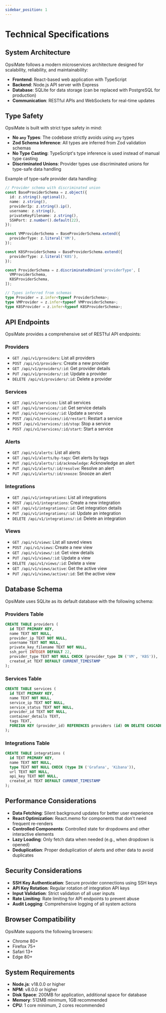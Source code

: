 ```yaml
---
sidebar_position: 1
---
```


# Technical Specifications

## System Architecture

OpsiMate follows a modern microservices architecture designed for scalability, reliability, and maintainability:

- **Frontend**: React-based web application with TypeScript
- **Backend**: Node.js API server with Express
- **Database**: SQLite for data storage (can be replaced with PostgreSQL for production)
- **Communication**: RESTful APIs and WebSockets for real-time updates

## Type Safety

OpsiMate is built with strict type safety in mind:

- **No `any` Types**: The codebase strictly avoids using `any` types
- **Zod Schema Inference**: All types are inferred from Zod validation schemas
- **No Type Casting**: TypeScript's type inference is used instead of manual type casting
- **Discriminated Unions**: Provider types use discriminated unions for type-safe data handling

Example of type-safe provider data handling:

```typescript
// Provider schema with discriminated union
const BaseProviderSchema = z.object({
  id: z.string().optional(),
  name: z.string(),
  providerIp: z.string().ip(),
  username: z.string(),
  privateKeyFilename: z.string(),
  SSHPort: z.number().default(22),
});

const VMProviderSchema = BaseProviderSchema.extend({
  providerType: z.literal('VM'),
});

const K8SProviderSchema = BaseProviderSchema.extend({
  providerType: z.literal('K8S'),
});

const ProviderSchema = z.discriminatedUnion('providerType', [
  VMProviderSchema,
  K8SProviderSchema,
]);

// Types inferred from schemas
type Provider = z.infer<typeof ProviderSchema>;
type VMProvider = z.infer<typeof VMProviderSchema>;
type K8SProvider = z.infer<typeof K8SProviderSchema>;
```

## API Endpoints

OpsiMate provides a comprehensive set of RESTful API endpoints:

### Providers

- `GET /api/v1/providers`: List all providers
- `POST /api/v1/providers`: Create a new provider
- `GET /api/v1/providers/:id`: Get provider details
- `PUT /api/v1/providers/:id`: Update a provider
- `DELETE /api/v1/providers/:id`: Delete a provider

### Services

- `GET /api/v1/services`: List all services
- `GET /api/v1/services/:id`: Get service details
- `PUT /api/v1/services/:id`: Update a service
- `POST /api/v1/services/:id/restart`: Restart a service
- `POST /api/v1/services/:id/stop`: Stop a service
- `POST /api/v1/services/:id/start`: Start a service

### Alerts

- `GET /api/v1/alerts`: List all alerts
- `GET /api/v1/alerts/by-tags`: Get alerts by tags
- `PUT /api/v1/alerts/:id/acknowledge`: Acknowledge an alert
- `PUT /api/v1/alerts/:id/resolve`: Resolve an alert
- `PUT /api/v1/alerts/:id/snooze`: Snooze an alert

### Integrations

- `GET /api/v1/integrations`: List all integrations
- `POST /api/v1/integrations`: Create a new integration
- `GET /api/v1/integrations/:id`: Get integration details
- `PUT /api/v1/integrations/:id`: Update an integration
- `DELETE /api/v1/integrations/:id`: Delete an integration

### Views

- `GET /api/v1/views`: List all saved views
- `POST /api/v1/views`: Create a new view
- `GET /api/v1/views/:id`: Get view details
- `PUT /api/v1/views/:id`: Update a view
- `DELETE /api/v1/views/:id`: Delete a view
- `GET /api/v1/views/active`: Get the active view
- `PUT /api/v1/views/active/:id`: Set the active view

## Database Schema

OpsiMate uses SQLite as its default database with the following schema:

### Providers Table

```sql
CREATE TABLE providers (
  id TEXT PRIMARY KEY,
  name TEXT NOT NULL,
  provider_ip TEXT NOT NULL,
  username TEXT NOT NULL,
  private_key_filename TEXT NOT NULL,
  ssh_port INTEGER DEFAULT 22,
  provider_type TEXT NOT NULL CHECK (provider_type IN ('VM', 'K8S')),
  created_at TEXT DEFAULT CURRENT_TIMESTAMP
);
```

### Services Table

```sql
CREATE TABLE services (
  id TEXT PRIMARY KEY,
  name TEXT NOT NULL,
  service_ip TEXT NOT NULL,
  service_status TEXT NOT NULL,
  provider_id TEXT NOT NULL,
  container_details TEXT,
  tags TEXT,
  FOREIGN KEY (provider_id) REFERENCES providers (id) ON DELETE CASCADE
);
```

### Integrations Table

```sql
CREATE TABLE integrations (
  id TEXT PRIMARY KEY,
  name TEXT NOT NULL,
  type TEXT NOT NULL CHECK (type IN ('Grafana', 'Kibana')),
  url TEXT NOT NULL,
  api_key TEXT NOT NULL,
  created_at TEXT DEFAULT CURRENT_TIMESTAMP
);
```

## Performance Considerations

- **Data Fetching**: Silent background updates for better user experience
- **React Optimization**: React.memo for components that don't need frequent re-renders
- **Controlled Components**: Controlled state for dropdowns and other interactive elements
- **Lazy Loading**: Only fetch data when needed (e.g., when dropdown is opened)
- **Deduplication**: Proper deduplication of alerts and other data to avoid duplicates

## Security Considerations

- **SSH Key Authentication**: Secure provider connections using SSH keys
- **API Key Rotation**: Regular rotation of integration API keys
- **Input Validation**: Strict validation of all user inputs
- **Rate Limiting**: Rate limiting for API endpoints to prevent abuse
- **Audit Logging**: Comprehensive logging of all system actions

## Browser Compatibility

OpsiMate supports the following browsers:

- Chrome 80+
- Firefox 75+
- Safari 13+
- Edge 80+

## System Requirements

- **Node.js**: v18.0.0 or higher
- **NPM**: v8.0.0 or higher
- **Disk Space**: 200MB for application, additional space for database
- **Memory**: 512MB minimum, 1GB recommended
- **CPU**: 1 core minimum, 2 cores recommended

